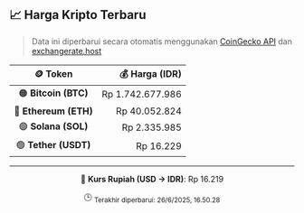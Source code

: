 

<!-- HARGA_KRIPTO -->
## 📈 Harga Kripto Terbaru

> Data ini diperbarui secara otomatis menggunakan [CoinGecko API](https://www.coingecko.com/) dan [exchangerate.host](https://exchangerate.host/)

<div align="center">

| 🪙 Token | 💰 Harga (IDR) |
|:------:|---------------:|
| 🟠 **Bitcoin (BTC)**   | Rp 1.742.677.986 |
| 🔵 **Ethereum (ETH)**  | Rp 40.052.824 |
| 🟣 **Solana (SOL)**    | Rp 2.335.985 |
| 🟢 **Tether (USDT)**   | Rp 16.229 |

---

💱 **Kurs Rupiah (USD → IDR)**: Rp 16.219

🕒 <sub>Terakhir diperbarui: 26/6/2025, 16.50.28</sub>

</div>
<!-- /HARGA_KRIPTO -->